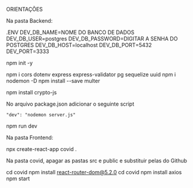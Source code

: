 ORIENTAÇÕES

Na pasta Backend:

.ENV
DEV_DB_NAME=NOME DO BANCO DE DADOS
DEV_DB_USER=postgres
DEV_DB_PASSWORD=DIGITAR A SENHA DO POSTGRES
DEV_DB_HOST=localhost
DEV_DB_PORT=5432
DEV_PORT=3333

npm init -y

npm i cors dotenv express express-validator pg sequelize uuid
npm i nodemon -D 
npm install --save multer


npm install crypto-js



No arquivo package.json adicionar o seguinte script

	"dev": "nodemon server.js"

npm run dev


Na pasta Frontend:

npx create-react-app covid .

Na pasta covid, apagar as pastas src e public e substituir pelas do Github

cd covid
npm install react-router-dom@5.2.0
cd covid
npm install axios
npm start
